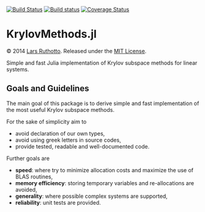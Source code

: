 [![Build Status](https://travis-ci.org/lruthotto/KrylovMethods.jl.svg?branch=master)](https://travis-ci.org/lruthotto/KrylovMethods.jl)
[![Build status](https://ci.appveyor.com/api/projects/status/tkn9ssik9n9vgdt2?svg=true)](https://ci.appveyor.com/project/lruthotto/krylovmethods-jl)
[![Coverage Status](https://coveralls.io/repos/lruthotto/KrylovMethods.jl/badge.svg)](https://coveralls.io/r/lruthotto/KrylovMethods.jl)




KrylovMethods.jl
=========================

&copy; 2014 [Lars Ruthotto](http://www.eos.ubc.ca/about/researcher/L.Ruthotto.html). Released under the [MIT License](https://github.com/lruthotto/KrylovMethods.jl/blob/master/LICENSE).

Simple and fast Julia implementation of Krylov subspace methods for linear systems.

## Goals and Guidelines

The main goal of this package is to derive simple and fast implementation of the most useful Krylov subspace methods. 

For the sake of simplicity aim to
- avoid declaration of our own types,
- avoid using greek letters in source codes,
- provide tested, readable and well-documented code.

Further goals are
- **speed**: where try to minimize allocation costs and maximize the use of BLAS routines,
- **memory efficiency**: storing temporary variables and re-allocations are avoided,
- **generality**: where possible complex systems are supported,
- **reliability**: unit tests are provided.






